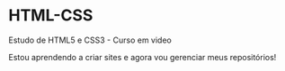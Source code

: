 # HTML-CSS
 Estudo de HTML5 e CSS3 - Curso em video

Estou aprendendo a criar sites e agora vou gerenciar meus repositórios!